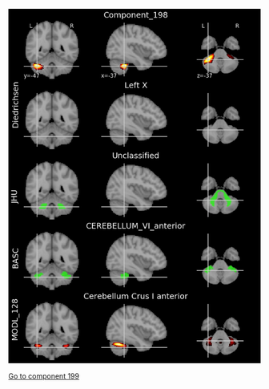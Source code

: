 


![198](preliminary/198.jpg "Component 198")

[Go to component 199](https://parietal-inria.github.io/MODL_atlas/512/199 "Component 199")